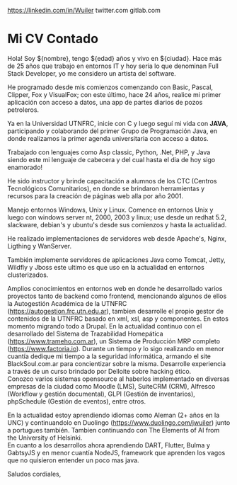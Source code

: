 https://linkedin.com/in/Wuiler
		twitter.com
		gitlab.com
			
# Mi CV Contado
Hola! Soy ${nombre}, tengo ${edad} años y vivo en ${ciudad}.
Hace más de 25 años que trabajo en entornos IT y hoy sería lo que denominan Full Stack Developer, yo me considero un artista del software.  

He programado desde mis comienzos comenzando con Basic, Pascal, Clipper, Fox y VisualFox; con este último, hace 24 años, realice mi primer aplicación con acceso a datos, una app de partes diarios de pozos petroleros.  

Ya en la Universidad UTNFRC, inicie con C y luego seguí mi vida con **JAVA**, participando y colaborando del primer Grupo de Programación Java, en donde realizamos la primer agenda universitaria con acceso a datos.  

Trabajado con lenguajes como Asp classic, Python, .Net, PHP, y Java siendo este mi lenguaje de cabecera y del cual hasta el dia de hoy sigo enamorado!  

He sido instructor y brinde capacitación a alumnos de los CTC (Centros Tecnológicos Comunitarios), en donde se brindaron herramientas y recursos para la creación de páginas web alla por año 2001.  

Manejo entornos Windows, Unix y Linux. Comence en entornos Unix y luego con windows server nt, 2000, 2003 y linux; use desde un redhat 5.2, slackware, debian's y ubuntu's desde sus comienzos y hasta la actualidad.  

He realizado implementaciones de servidores web desde Apache's, Nginx, Ligthing y WanServer.   

También implemente servidores de aplicaciones Java como Tomcat, Jetty, Wildfly y Jboss este ultimo es que uso en la actualidad en entornos clusterizados.  

Amplios conocimientos en entornos web en donde he desarrollado varios proyectos tanto de backend como frontend, mencionando algunos de ellos la Autogestión Académica de la UTNFRC (https://autogestion.frc.utn.edu.ar), tambien desarrolle el propio gestor de contenidos de la UTNFRC basado en xml, xsl, asp y componentes. En estos momento migrando todo a Drupal. 
En la actualidad continuo con el desarrollado del Sistema de Trazabilidad Homepática (https://www.trameho.com.ar), un Sistema de Producción MRP completo (https://www.factoria.io).
Durante un tiempo y lo sigo realizando en menor cuantía dedique mi tiempo a la seguridad informática, armando el site BlackSoul.com.ar para concientizar sobre la misma. Desarrolle experiencia a través de un curso brindado por Delloite sobre hacking ético.  
Conozco varios sistemas opensource al haberlos implementado en diversas empresas de la ciudad como Moodle (LMS), SuiteCRM (CRM), Alfresco (Workflow y gestión documental), GLPI (Gestión de inventarios), phpSchedule (Gestión de eventos), entre otros.  

En la actualidad estoy aprendiendo idiomas como Aleman (2+ años en la UNC) y continuandolo en Duolingo (https://www.duolingo.com/jwuiler) junto a portugues también. Tambien continuando con The Elements of AI from the University of Helsinki.  
En cuanto a los desarrollos ahora aprendiendo DART, Flutter, Bulma y GabtsyJS y en menor cuantía NodeJS, framework que aprenden los vagos que no quisieron entender un poco mas java.  

Saludos cordiales,
